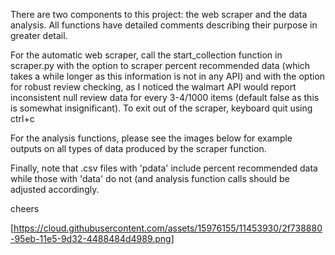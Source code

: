 There are two components to this project: the web scraper and the data analysis. All functions have detailed comments describing their purpose in greater detail.

For the automatic web scraper, call the start_collection function in scraper.py with the option to scraper percent recommended data (which takes a while longer as this information is not in any API) and with the option for robust review checking, as I noticed the walmart API would report inconsistent null review data for every 3-4/1000 items (default false as this is somewhat insignificant).
To exit out of the scraper, keyboard quit using ctrl+c

For the analysis functions, please see the images below for example outputs on all types of data produced by the scraper function. 

Finally, note that .csv files with 'pdata' include percent recommended data while those with 'data' do not (and analysis function calls should be adjusted accordingly.

cheers

[https://cloud.githubusercontent.com/assets/15976155/11453930/2f738880-95eb-11e5-9d32-4488484d4989.png]
